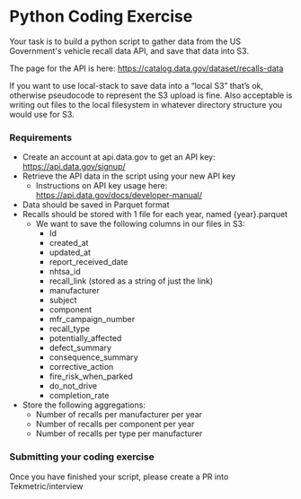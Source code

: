 # Python Coding Exercise

Your task is to build a python script to gather data from the US Government's vehicle recall data API, and save that data into S3. 

The page for the API is here: https://catalog.data.gov/dataset/recalls-data

If you want to use local-stack to save data into a “local S3” that’s ok, otherwise pseudocode to represent the S3 upload is fine. Also acceptable is writing out files to the local filesystem in whatever directory structure you would use for S3.

### Requirements
- Create an account at api.data.gov to get an API key: https://api.data.gov/signup/
- Retrieve the API data in the script using your new API key
    - Instructions on API key usage here: https://api.data.gov/docs/developer-manual/
- Data should be saved in Parquet format
- Recalls should be stored with 1 file for each year, named {year}.parquet
    - We want to save the following columns in our files in S3:
        - Id
        - created_at
        - updated_at
        - report_received_date
        - nhtsa_id
        - recall_link (stored as a string of just the link)
        - manufacturer
        - subject
        - component
        - mfr_campaign_number
        - recall_type
        - potentially_affected
        - defect_summary
        - consequence_summary
        - corrective_action
        - fire_risk_when_parked
        - do_not_drive
        - completion_rate
- Store the following aggregations:
    - Number of recalls per manufacturer per year
    - Number of recalls per component per year
    - Number of recalls per type per manufacturer

### Submitting your coding exercise
Once you have finished your script, please create a PR into Tekmetric/interview